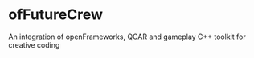 ofFutureCrew
================
An integration of openFrameworks, QCAR and gameplay C++ toolkit for creative coding 
